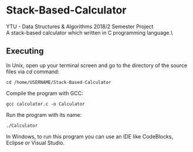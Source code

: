 # Stack-Based-Calculator
YTU - Data Structures & Algorithms 2018/2 Semester Project \
A stack-based calculator which written in C programming language.\\



## Executing
In Unix, open up your terminal screen and go to the directory of the source files via *cd* command:

```
cd /home/USERNAME/Stack-Based-Calculator
```

Compile the program with GCC:
```
gcc calculator.c -o Calculator
```

Run the program with its name: 
```
./Calculator
```

In Windows, to run this program you can use an IDE like CodeBlocks, Eclipse or Visual Studio.
